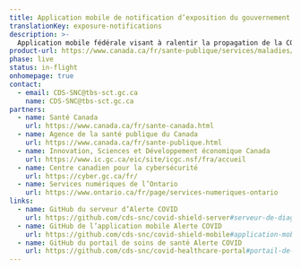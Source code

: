 ```yaml
---
title: Application mobile de notification d’exposition du gouvernement du Canada
translationKey: exposure-notifications
description: >-
  Application mobile fédérale visant à ralentir la propagation de la COVID-19 au Canada en avisant les Canadiens de leurs expositions tout en protégeant complètement leur vie privée.
product-url: https://www.canada.ca/fr/sante-publique/services/maladies/maladie-coronavirus-covid-19/alerte-covid.html
phase: live
status: in-flight
onhomepage: true
contact:
  - email: CDS-SNC@tbs-sct.gc.ca
    name: CDS-SNC@tbs-sct.gc.ca
partners:
  - name: Santé Canada
    url: https://www.canada.ca/fr/sante-canada.html
  - name: Agence de la santé publique du Canada
    url: https://www.canada.ca/fr/sante-publique.html
  - name: Innovation, Sciences et Développement économique Canada
    url: https://www.ic.gc.ca/eic/site/icgc.nsf/fra/accueil
  - name: Centre canadien pour la cybersécurité
    url: https://cyber.gc.ca/fr/
  - name: Services numériques de l’Ontario
    url: https://www.ontario.ca/fr/page/services-numeriques-ontario
links:
  - name: GitHub du serveur d’Alerte COVID
    url: https://github.com/cds-snc/covid-shield-server#serveur-de-diagnostic-covid-shield
  - name: GitHub de l’application mobile Alerte COVID
    url: https://github.com/cds-snc/covid-shield-mobile#application-mobile-covid-shield
  - name: GitHub du portail de soins de santé Alerte COVID
    url: https://github.com/cds-snc/covid-healthcare-portal#portail-de-soins-de-sant%C3%A9-covid
---
```

